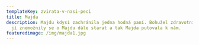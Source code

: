 ```yaml
---
templateKey: zvirata-v-nasi-peci
title: Majda
description: Majdu kdysi zachránila jedna hodná paní. Bohužel zdravotní důvody
  jí znemožnily se o Majdu dále starat a tak Majda putovala k nám.
featuredimage: /img/majda1.jpg
---
```

